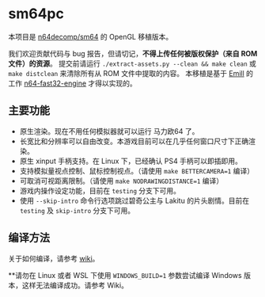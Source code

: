 # sm64pc
本项目是 [n64decomp/sm64](https://github.com/n64decomp/sm64) 的 OpenGL 移植版本。

我们欢迎贡献代码与 bug 报告，但请切记，**不得上传任何被版权保护（来自 ROM 文件）的资源**。
提交前请运行 `./extract-assets.py --clean && make clean` 或 `make distclean` 来清除所有从 ROM 文件中提取的内容。
本移植是基于 [Emill](https://github.com/Emill) 的工作 [n64-fast32-engine](https://github.com/Emill/n64-fast3d-engine/) 才得以实现的。

## 主要功能

 * 原生渲染。现在不用任何模拟器就可以运行 马力欧64 了。 
 * 长宽比和分辨率可以自由改变。本游戏目前可以在几乎任何窗口尺寸下正确渲染。
 * 原生 xinput 手柄支持。在 Linux 下，已经确认 PS4 手柄可以即插即用。
 * 支持模拟量视点控制、鼠标控制视点。（请使用 `make BETTERCAMERA=1` 编译）
 * 可取消可视距离限制。（请使用 `make NODRAWINGDISTANCE=1` 编译）
 * 游戏内操作设定功能，目前在 `testing` 分支下可用。
 * 使用 `--skip-intro` 命令行选项跳过碧奇公主与 Lakitu 的片头剧情。目前在 `testing` 及 `skip-intro` 分支下可用。

## 编译方法
关于如何编译，请参考 [wiki](https://github.com/sm64pc/sm64pc/wiki)。

**请勿在 Linux 或者 WSL 下使用 `WINDOWS_BUILD=1` 参数尝试编译 Windows 版本，这样无法编译成功。请参考 Wiki。
